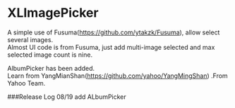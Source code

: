 # XLImagePicker
A simple use of Fusuma(https://github.com/ytakzk/Fusuma), allow select several images.</br>
Almost UI code is from Fusuma, just add multi-image selected and max selected image count is nine.</br>

AlbumPicker has been added.</br>
Learn from YangMianShan(https://github.com/yahoo/YangMingShan) .From Yahoo Team.</br>

###Release Log
08/19 add ALbumPicker 
